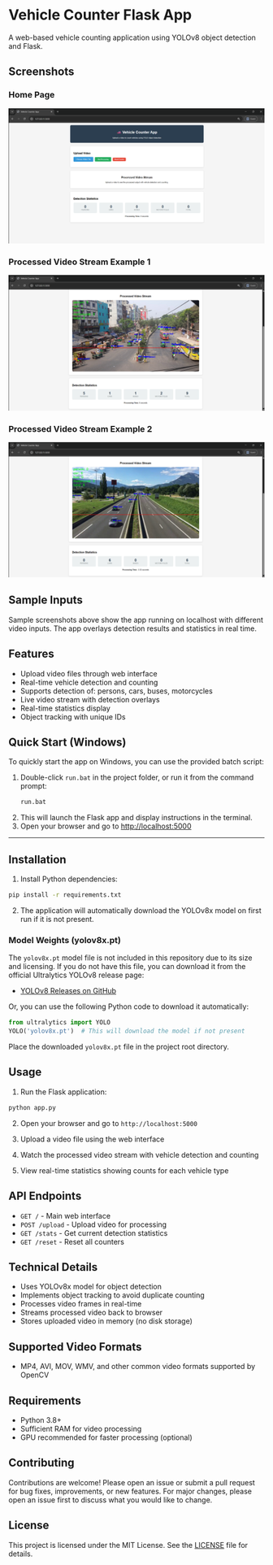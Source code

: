 
# Vehicle Counter Flask App

A web-based vehicle counting application using YOLOv8 object detection and Flask.

## Screenshots

### Home Page
![Home Page](screen_shots/HomePage.png)

### Processed Video Stream Example 1
![Processed Video Stream 1](screen_shots/Input_Sample1.png)

### Processed Video Stream Example 2
![Processed Video Stream 2](screen_shots/Input_Sample2.png)

## Sample Inputs

Sample screenshots above show the app running on localhost with different video inputs. The app overlays detection results and statistics in real time.

## Features

- Upload video files through web interface
- Real-time vehicle detection and counting
- Supports detection of: persons, cars, buses, motorcycles
- Live video stream with detection overlays
- Real-time statistics display
- Object tracking with unique IDs


## Quick Start (Windows)

To quickly start the app on Windows, you can use the provided batch script:

1. Double-click `run.bat` in the project folder, or run it from the command prompt:
   ```bat
   run.bat
   ```
2. This will launch the Flask app and display instructions in the terminal.
3. Open your browser and go to [http://localhost:5000](http://localhost:5000)

---

## Installation

1. Install Python dependencies:
```bash
pip install -r requirements.txt
```

2. The application will automatically download the YOLOv8x model on first run if it is not present.

### Model Weights (yolov8x.pt)

The `yolov8x.pt` model file is not included in this repository due to its size and licensing. If you do not have this file, you can download it from the official Ultralytics YOLOv8 release page:

- [YOLOv8 Releases on GitHub](https://github.com/ultralytics/ultralytics/releases)

Or, you can use the following Python code to download it automatically:

```python
from ultralytics import YOLO
YOLO('yolov8x.pt')  # This will download the model if not present
```

Place the downloaded `yolov8x.pt` file in the project root directory.

## Usage

1. Run the Flask application:
```bash
python app.py
```

2. Open your browser and go to `http://localhost:5000`

3. Upload a video file using the web interface

4. Watch the processed video stream with vehicle detection and counting

5. View real-time statistics showing counts for each vehicle type

## API Endpoints

- `GET /` - Main web interface
- `POST /upload` - Upload video for processing
- `GET /stats` - Get current detection statistics
- `GET /reset` - Reset all counters

## Technical Details

- Uses YOLOv8x model for object detection
- Implements object tracking to avoid duplicate counting
- Processes video frames in real-time
- Streams processed video back to browser
- Stores uploaded video in memory (no disk storage)

## Supported Video Formats

- MP4, AVI, MOV, WMV, and other common video formats supported by OpenCV


## Requirements

- Python 3.8+
- Sufficient RAM for video processing
- GPU recommended for faster processing (optional)

## Contributing

Contributions are welcome! Please open an issue or submit a pull request for bug fixes, improvements, or new features. For major changes, please open an issue first to discuss what you would like to change.

## License

This project is licensed under the MIT License. See the [LICENSE](LICENSE) file for details.
